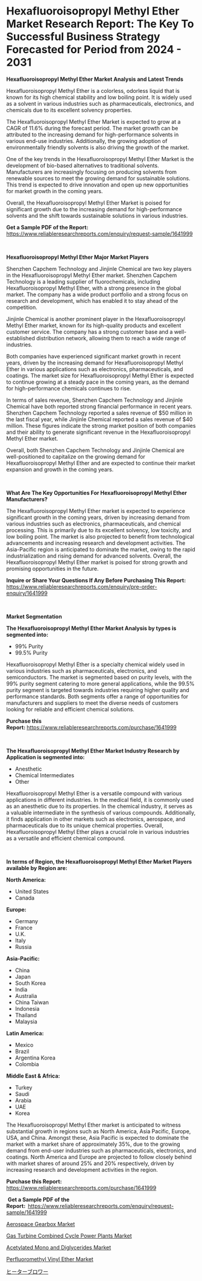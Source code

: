 <p><h1>Hexafluoroisopropyl Methyl Ether Market Research Report: The Key To Successful Business Strategy Forecasted for Period from 2024 - 2031</h1></p><p><strong>Hexafluoroisopropyl Methyl Ether Market Analysis and Latest Trends</strong></p>
<p><p>Hexafluoroisopropyl Methyl Ether is a colorless, odorless liquid that is known for its high chemical stability and low boiling point. It is widely used as a solvent in various industries such as pharmaceuticals, electronics, and chemicals due to its excellent solvency properties.</p><p>The Hexafluoroisopropyl Methyl Ether Market is expected to grow at a CAGR of 11.6% during the forecast period. The market growth can be attributed to the increasing demand for high-performance solvents in various end-use industries. Additionally, the growing adoption of environmentally friendly solvents is also driving the growth of the market.</p><p>One of the key trends in the Hexafluoroisopropyl Methyl Ether Market is the development of bio-based alternatives to traditional solvents. Manufacturers are increasingly focusing on producing solvents from renewable sources to meet the growing demand for sustainable solutions. This trend is expected to drive innovation and open up new opportunities for market growth in the coming years.</p><p>Overall, the Hexafluoroisopropyl Methyl Ether Market is poised for significant growth due to the increasing demand for high-performance solvents and the shift towards sustainable solutions in various industries.</p></p>
<p><strong>Get a Sample PDF of the Report:&nbsp;</strong> <a href="https://www.reliableresearchreports.com/enquiry/request-sample/1641999">https://www.reliableresearchreports.com/enquiry/request-sample/1641999</a></p>
<p>&nbsp;</p>
<p><strong>Hexafluoroisopropyl Methyl Ether Major Market Players</strong></p>
<p><p>Shenzhen Capchem Technology and Jinjinle Chemical are two key players in the Hexafluoroisopropyl Methyl Ether market. Shenzhen Capchem Technology is a leading supplier of fluorochemicals, including Hexafluoroisopropyl Methyl Ether, with a strong presence in the global market. The company has a wide product portfolio and a strong focus on research and development, which has enabled it to stay ahead of the competition.</p><p>Jinjinle Chemical is another prominent player in the Hexafluoroisopropyl Methyl Ether market, known for its high-quality products and excellent customer service. The company has a strong customer base and a well-established distribution network, allowing them to reach a wide range of industries.</p><p>Both companies have experienced significant market growth in recent years, driven by the increasing demand for Hexafluoroisopropyl Methyl Ether in various applications such as electronics, pharmaceuticals, and coatings. The market size for Hexafluoroisopropyl Methyl Ether is expected to continue growing at a steady pace in the coming years, as the demand for high-performance chemicals continues to rise.</p><p>In terms of sales revenue, Shenzhen Capchem Technology and Jinjinle Chemical have both reported strong financial performance in recent years. Shenzhen Capchem Technology reported a sales revenue of $50 million in the last fiscal year, while Jinjinle Chemical reported a sales revenue of $40 million. These figures indicate the strong market position of both companies and their ability to generate significant revenue in the Hexafluoroisopropyl Methyl Ether market. </p><p>Overall, both Shenzhen Capchem Technology and Jinjinle Chemical are well-positioned to capitalize on the growing demand for Hexafluoroisopropyl Methyl Ether and are expected to continue their market expansion and growth in the coming years.</p></p>
<p>&nbsp;</p>
<p><strong>What Are The Key Opportunities For Hexafluoroisopropyl Methyl Ether Manufacturers?</strong></p>
<p><p>The Hexafluoroisopropyl Methyl Ether market is expected to experience significant growth in the coming years, driven by increasing demand from various industries such as electronics, pharmaceuticals, and chemical processing. This is primarily due to its excellent solvency, low toxicity, and low boiling point. The market is also projected to benefit from technological advancements and increasing research and development activities. The Asia-Pacific region is anticipated to dominate the market, owing to the rapid industrialization and rising demand for advanced solvents. Overall, the Hexafluoroisopropyl Methyl Ether market is poised for strong growth and promising opportunities in the future.</p></p>
<p><strong>Inquire or Share Your Questions If Any Before Purchasing This Report:</strong> <a href="https://www.reliableresearchreports.com/enquiry/pre-order-enquiry/1641999">https://www.reliableresearchreports.com/enquiry/pre-order-enquiry/1641999</a></p>
<p>&nbsp;</p>
<p><strong>Market Segmentation</strong></p>
<p><strong>The Hexafluoroisopropyl Methyl Ether Market Analysis by types is segmented into:</strong></p>
<p><ul><li>99% Purity</li><li>99.5% Purity</li></ul></p>
<p><p>Hexafluoroisopropyl Methyl Ether is a specialty chemical widely used in various industries such as pharmaceuticals, electronics, and semiconductors. The market is segmented based on purity levels, with the 99% purity segment catering to more general applications, while the 99.5% purity segment is targeted towards industries requiring higher quality and performance standards. Both segments offer a range of opportunities for manufacturers and suppliers to meet the diverse needs of customers looking for reliable and efficient chemical solutions.</p></p>
<p><strong>Purchase this Report:&nbsp;</strong><a href="https://www.reliableresearchreports.com/purchase/1641999">https://www.reliableresearchreports.com/purchase/1641999</a></p>
<p>&nbsp;</p>
<p><strong>The Hexafluoroisopropyl Methyl Ether Market Industry Research by Application is segmented into:</strong></p>
<p><ul><li>Anesthetic</li><li>Chemical Intermediates</li><li>Other</li></ul></p>
<p><p>Hexafluoroisopropyl Methyl Ether is a versatile compound with various applications in different industries. In the medical field, it is commonly used as an anesthetic due to its properties. In the chemical industry, it serves as a valuable intermediate in the synthesis of various compounds. Additionally, it finds application in other markets such as electronics, aerospace, and pharmaceuticals due to its unique chemical properties. Overall, Hexafluoroisopropyl Methyl Ether plays a crucial role in various industries as a versatile and efficient chemical compound.</p></p>
<p>&nbsp;</p>
<p><strong>In terms of Region, the Hexafluoroisopropyl Methyl Ether Market Players available by Region are:</strong></p>
<p>
    <p> <strong> North America: </strong>
        <ul>
            <li>United States</li>
            <li>Canada</li>
        </ul>
        </p> 
    <p> <strong> Europe: </strong>
        <ul>
            <li>Germany</li>
            <li>France</li>
            <li>U.K.</li>
            <li>Italy</li>
            <li>Russia</li>
        </ul>
        </p> 
    <p> <strong> Asia-Pacific: </strong>
        <ul>
            <li>China</li>
            <li>Japan</li>
            <li>South Korea</li>
            <li>India</li>
            <li>Australia</li>
            <li>China Taiwan</li>
            <li>Indonesia</li>
            <li>Thailand</li>
            <li>Malaysia</li>
        </ul>
        </p> 
    <p> <strong> Latin America: </strong>
        <ul>
            <li>Mexico</li>
            <li>Brazil</li>
            <li>Argentina Korea</li>
            <li>Colombia</li>
        </ul>
        </p> 
    <p> <strong> Middle East & Africa: </strong>
        <ul>
            <li>Turkey</li>
            <li>Saudi</li>
            <li>Arabia</li>
            <li>UAE</li>
            <li>Korea</li>
        </ul>
    </p>
    </p>
<p><p>The Hexafluoroisopropyl Methyl Ether market is anticipated to witness substantial growth in regions such as North America, Asia Pacific, Europe, USA, and China. Amongst these, Asia Pacific is expected to dominate the market with a market share of approximately 35%, due to the growing demand from end-user industries such as pharmaceuticals, electronics, and coatings. North America and Europe are projected to follow closely behind with market shares of around 25% and 20% respectively, driven by increasing research and development activities in the region.</p></p>
<p><strong>Purchase this Report: </strong><a href="https://www.reliableresearchreports.com/purchase/1641999">https://www.reliableresearchreports.com/purchase/1641999</a></p>
<p>&nbsp;<strong>Get a Sample PDF of the Report:&nbsp;&nbsp;</strong><a href="https://www.reliableresearchreports.com/enquiry/request-sample/1641999">https://www.reliableresearchreports.com/enquiry/request-sample/1641999</a></p>
<p><strong></strong></p>
<p><p><a href="https://issuu.com/reportprime-2/docs/aerospace-gearbox-market-size-2030.pptx">Aerospace Gearbox Market</a></p><p><a href="https://issuu.com/reportprime-2/docs/gas-turbine-combined-cycle-power-plants-market-siz">Gas Turbine Combined Cycle Power Plants Market</a></p><p><a href="https://github.com/guneycigdem35/Market-Research-Report-List-2/blob/main/acetylated-mono-and-diglycerides-market.md">Acetylated Mono and Diglycerides Market</a></p><p><a href="https://github.com/biheemgalvinlouises6hokrh3h/Market-Research-Report-List-1/blob/main/perfluoromethyl-vinyl-ether-market.md">Perfluoromethyl Vinyl Ether Market</a></p><p><a href="https://github.com/ihabdkwlxs948/Market-Research-Report-List-1/blob/main/7083572193973.md">ヒーターブロワー</a></p></p>